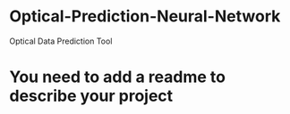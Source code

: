 # Optical-Prediction-Neural-Network
Optical Data Prediction Tool
# You need to add a readme to describe your project 
